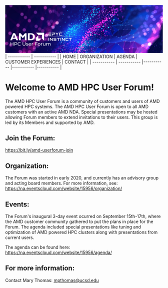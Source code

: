 
<img src="images/Smaller-AMDHPCUserTraining_header.png" alt="Comet Rack View" width="700px" />
| ----------- | ----------- |
| HOME      | ORGANIZATION | AGENDA  | CUSTOMER EXPERIENCES | CONTACT |
| ----------- | ----------- |----------- |----------- |----------- |

# Welcome to AMD HPC User Forum!

The AMD HPC User Forum is a community of customers and users of AMD powered HPC systems.  The AMD HPC User Forum is open to all AMD customers with an active AMD NDA.  Special presentations may be hosted allowing Forum members to extend invitations to their users.  This group is led by its Members and supported by AMD.

## Join the Forum:
https://bit.ly/amd-userforum-join

## Organization:
The Forum was started in early 2020, and currently has an advisory group and acting board members. For more information, see:  https://na.eventscloud.com/website/15956/organization/

## Events:
The Forum's inaugural 3-day event ocurred on September 15th-17th, where the AMD customer community gathered to put the plans in place for the Forum. The agenda included special presentations like tuning and optimization of AMD powered HPC clusters along with presentations from current users.

The agenda can be found here: https://na.eventscloud.com/website/15956/agenda/

## For more  information: 
Contact Mary Thomas: mpthomas@ucsd.edu


